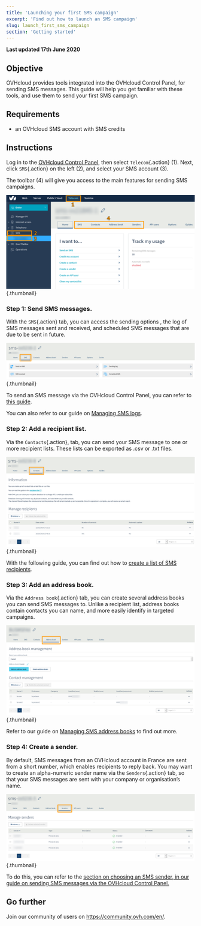 ```yaml
---
title: 'Launching your first SMS campaign'
excerpt: 'Find out how to launch an SMS campaign'
slug: launch_first_sms_campaign
section: 'Getting started'
---
```


**Last updated 17th June 2020**

## Objective

OVHcloud provides tools integrated into the OVHcloud Control Panel, for sending SMS messages. This guide will help you get familiar with these tools, and use them to send your first SMS campaign.

## Requirements

- an OVHcloud SMS account with SMS credits

## Instructions

Log in to the [OVHcloud Control Panel](https://www.ovh.com/auth/?action=gotomanager), then select `Telecom`{.action} (1). Next, click `SMS`{.action} on the left (2), and select your SMS account (3).

The toolbar (4) will give you access to the main features for sending SMS campaigns.

![firstsms](images/firstsms01.png){.thumbnail}

### Step 1: Send SMS messages.

With the `SMS`{.action} tab, you can access the sending options , the log of SMS messages sent and received, and scheduled SMS messages that are due to be sent in future.

![firstsms](images/firstsms02.png){.thumbnail}

To send an SMS message via the OVHcloud Control Panel, you can refer to [this guide](../send_sms_messages_via_control_panel).

You can also refer to our guide on [Managing SMS logs](../manage_sms_logs/).

### Step 2: Add a recipient list.

Via the `Contacts`{.action}, tab, you can send your SMS message to one or more recipient lists. These lists can be exported as .csv or .txt files.

![firstsms](images/firstsms03.png){.thumbnail}

With the following guide, you can find out how to [create a list of SMS recipients](../create_sms_recipient_list/).

### Step 3: Add an address book.

Via the `Address book`{.action} tab, you can create several address books you can send SMS messages to. Unlike a recipient list, address books contain contacts you can name, and more easily identify in targeted campaigns.

![firstsms](images/firstsms04.png){.thumbnail}

Refer to our guide on [Managing SMS address books](../manage-sms-address-books/) to find out more.

### Step 4: Create a sender.

By default, SMS messages from an OVHcloud account in France are sent from a short number, which enables recipients to reply back. You may want to create an alpha-numeric sender name via the `Senders`{.action} tab, so that your SMS messages are sent with your company or organisation’s name.

![firstsms](images/firstsms05.png){.thumbnail}

To do this, you can refer to the [section on choosing an SMS sender, in our guide on sending SMS messages via the OVHcloud Control Panel.](../send_sms_messages_via_control_panel/#step-3-choose-an-sms-sender)

## Go further

Join our community of users on <https://community.ovh.com/en/>.

